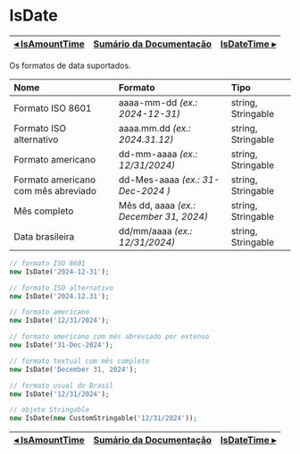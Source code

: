 # IsDate

[◂ IsAmountTime](08-isamounttime.md) | [Sumário da Documentação](indice.md) | [IsDateTime ▸](08-isdatetime.md)
-- | -- | --

Os formatos de data suportados.

| Nome                                | Formato                                 | Tipo               |
|:--                                  |:--                                      |:--                 |
| Formato ISO 8601                    | aaaa-mm-dd *(ex.: 2024-12-31)*          | string, Stringable |
| Formato ISO alternativo             | aaaa.mm.dd *(ex.: 2024.31.12)*          | string, Stringable |
| Formato americano                   | dd-mm-aaaa *(ex.: 12/31/2024)*          | string, Stringable |
| Formato americano com mês abreviado | dd-Mes-aaaa *(ex.: 31-Dec-2024 )*       | string, Stringable |
| Mês completo                        | Mês dd, aaaa *(ex.: December 31, 2024)* | string, Stringable |
| Data brasileira                     | dd/mm/aaaa *(ex.: 12/31/2024)*          | string, Stringable |

```php
// formato ISO 8601
new IsDate('2024-12-31');

// formato ISO alternativo
new IsDate('2024.12.31');

// formato americano
new IsDate('12/31/2024');

// formato americano com mês abreviado por extenso
new IsDate('31-Dec-2024');

// formato textual com mês completo
new IsDate('December 31, 2024');

// formato usual do Brasil
new IsDate('12/31/2024');

// objeto Stringable
new IsDate(new CustomStringable('12/31/2024'));
```

[◂ IsAmountTime](08-isamounttime.md) | [Sumário da Documentação](indice.md) | [IsDateTime ▸](08-isdatetime.md)
-- | -- | --
